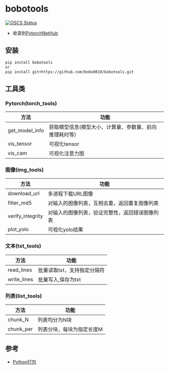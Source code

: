 # bobotools
[![OSCS Status](https://www.oscs1024.com/platform/badge/bobo0810/bobotools.svg?size=small)](https://www.oscs1024.com/project/bobo0810/bobotools?ref=badge_small)
- 收录到[PytorchNetHub](https://github.com/bobo0810/PytorchNetHub)

## 安装

```bash
pip install bobotools
or
pip install git+https://github.com/bobo0810/bobotools.git
```

## 工具类

### Pytorch(torch_tools)
|  方法   | 功能  |
|  ----  | ----  |
| get_model_info  | 获取模型信息(模型大小、计算量、参数量、前向推理耗时等) |
| vis_tensor  | 可视化tensor|
| vis_cam  | 可视化注意力图|


### 图像(img_tools)
|  方法   | 功能  |
|  ----  | ----  |
| download_url  | 多进程下载URL图像|
| filter_md5  | 对输入的图像列表，互相去重，返回重复图像列表|
| verify_integrity  | 对输入的图像列表，验证完整性，返回错误图像列表|
| plot_yolo  | 可视化yolo结果|




### 文本(txt_tools)
|  方法   | 功能  |
|  ----  | ----  |
| read_lines  | 批量读取txt，支持指定分隔符 |
| write_lines  | 批量写入,保存为txt |

### 列表(list_tools)
|  方法   | 功能  |
|  ----  | ----  |
| chunk_N  | 列表均分为N块 |
| chunk_per| 列表分块，每块为指定长度M |


## 参考

- [Python打包](https://www.jianshu.com/p/9a5e7c935273)


